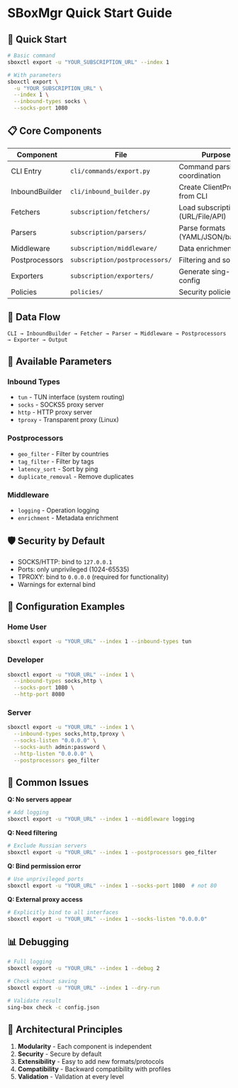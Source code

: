 # SBoxMgr Quick Start Guide

## 🚀 Quick Start

```bash
# Basic command
sboxctl export -u "YOUR_SUBSCRIPTION_URL" --index 1

# With parameters
sboxctl export \
  -u "YOUR_SUBSCRIPTION_URL" \
  --index 1 \
  --inbound-types socks \
  --socks-port 1080
```

## 📋 Core Components

| Component | File | Purpose |
|-----------|------|---------|
| CLI Entry | `cli/commands/export.py` | Command parsing, coordination |
| InboundBuilder | `cli/inbound_builder.py` | Create ClientProfile from CLI |
| Fetchers | `subscription/fetchers/` | Load subscriptions (URL/File/API) |
| Parsers | `subscription/parsers/` | Parse formats (YAML/JSON/base64) |
| Middleware | `subscription/middleware/` | Data enrichment |
| Postprocessors | `subscription/postprocessors/` | Filtering and sorting |
| Exporters | `subscription/exporters/` | Generate sing-box config |
| Policies | `policies/` | Security policies |

## 🔄 Data Flow

```
CLI → InboundBuilder → Fetcher → Parser → Middleware → Postprocessors → Exporter → Output
```

## 📝 Available Parameters

### Inbound Types
- `tun` - TUN interface (system routing)
- `socks` - SOCKS5 proxy server
- `http` - HTTP proxy server
- `tproxy` - Transparent proxy (Linux)

### Postprocessors
- `geo_filter` - Filter by countries
- `tag_filter` - Filter by tags
- `latency_sort` - Sort by ping
- `duplicate_removal` - Remove duplicates

### Middleware
- `logging` - Operation logging
- `enrichment` - Metadata enrichment

## 🛡️ Security by Default

- SOCKS/HTTP: bind to `127.0.0.1`
- Ports: only unprivileged (1024-65535)
- TPROXY: bind to `0.0.0.0` (required for functionality)
- Warnings for external bind

## 🔧 Configuration Examples

### Home User
```bash
sboxctl export -u "YOUR_URL" --index 1 --inbound-types tun
```

### Developer
```bash
sboxctl export -u "YOUR_URL" --index 1 \
  --inbound-types socks,http \
  --socks-port 1080 \
  --http-port 8080
```

### Server
```bash
sboxctl export -u "YOUR_URL" --index 1 \
  --inbound-types socks,http,tproxy \
  --socks-listen "0.0.0.0" \
  --socks-auth admin:password \
  --http-listen "0.0.0.0" \
  --postprocessors geo_filter
```

## 🚨 Common Issues

**Q: No servers appear**
```bash
# Add logging
sboxctl export -u "YOUR_URL" --index 1 --middleware logging
```

**Q: Need filtering**
```bash
# Exclude Russian servers
sboxctl export -u "YOUR_URL" --index 1 --postprocessors geo_filter
```

**Q: Bind permission error**
```bash
# Use unprivileged ports
sboxctl export -u "YOUR_URL" --index 1 --socks-port 1080  # not 80
```

**Q: External proxy access**
```bash
# Explicitly bind to all interfaces
sboxctl export -u "YOUR_URL" --index 1 --socks-listen "0.0.0.0"
```

## 📊 Debugging

```bash
# Full logging
sboxctl export -u "YOUR_URL" --index 1 --debug 2

# Check without saving
sboxctl export -u "YOUR_URL" --index 1 --dry-run

# Validate result
sing-box check -c config.json
```

## 🎯 Architectural Principles

1. **Modularity** - Each component is independent
2. **Security** - Secure by default
3. **Extensibility** - Easy to add new formats/protocols
4. **Compatibility** - Backward compatibility with profiles
5. **Validation** - Validation at every level
